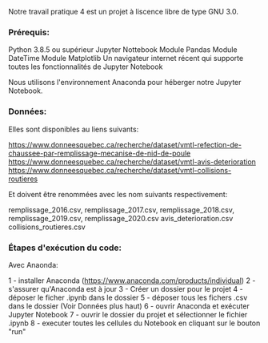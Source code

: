 Notre travail pratique 4 est un projet à liscence libre de type GNU 3.0.


### Prérequis: ###
Python 3.8.5 ou supérieur
Jupyter Nottebook
Module Pandas
Module DateTime
Module Matplotlib
Un navigateur internet récent qui supporte toutes les fonctionnalités de Jupyter Notebook

Nous utilisons l'environnement Anaconda pour héberger notre Jupyter Notebook.


### Données: ##

Elles sont disponibles au liens suivants:

https://www.donneesquebec.ca/recherche/dataset/vmtl-refection-de-chaussee-par-remplissage-mecanise-de-nid-de-poule
https://www.donneesquebec.ca/recherche/dataset/vmtl-avis-deterioration
https://www.donneesquebec.ca/recherche/dataset/vmtl-collisions-routieres

Et doivent être renommées avec les nom suivants respectivement:

remplissage_2016.csv, remplissage_2017.csv, remplissage_2018.csv, remplissage_2019.csv, remplissage_2020.csv
avis_deterioration.csv
collisions_routieres.csv


### Étapes d'exécution du code: ###

Avec Anaonda:

1 - installer Anaconda (https://www.anaconda.com/products/individual)
2 - s'assurer qu'Anaconda est à jour
3 - Créer un dossier pour le projet
4 - déposer le ficher .ipynb dans le dossier
5 - déposer tous les fichers .csv dans le dossier (Voir Données plus haut)
6 - ouvrir Anaconda et exécuter Jupyter Notebook
7 - ouvrir le dossier du projet et sélectionner le fichier .ipynb
8 - executer toutes les cellules du Notebook en cliquant sur le bouton "run"
